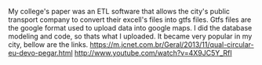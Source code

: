 My college's paper was an ETL software that allows the city's public transport company to convert their excell's files into gtfs files. Gtfs files are the google format used to upload data into google maps. I did the database modeling and code, so thats what I uploaded.
It became very popular in my city, bellow are the links.
https://m.jcnet.com.br/Geral/2013/11/qual-circular-eu-devo-pegar.html
http://www.youtube.com/watch?v=4X9JC5Y_RfI
